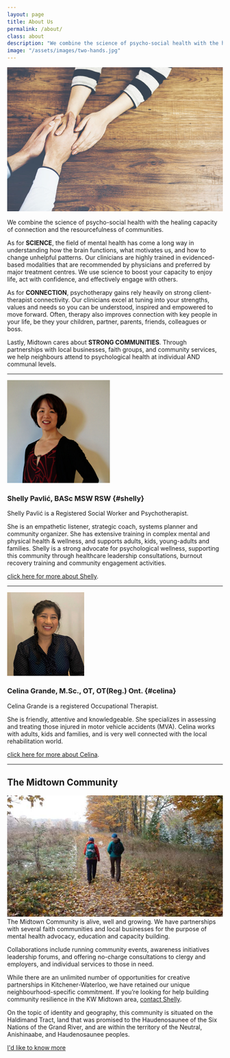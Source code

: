```yaml
---
layout: page
title: About Us
permalink: /about/
class: about
description: "We combine the science of psycho-social health with the healing capacity of connection and the resourcefulness of communities."
image: "/assets/images/two-hands.jpg"
---
```


<img src="/assets/images/two-hands.jpg" alt="" class="image-float float-right">

We combine the science of psycho-social health with the healing capacity of connection and the resourcefulness of communities.

As for **SCIENCE**, the field of mental health has come a long way in understanding how the brain functions, what motivates us, and how to change unhelpful patterns. Our clinicians are highly trained in evidenced-based modalities that are recommended by physicians and preferred by major treatment centres. We use science to boost your capacity to enjoy life, act with confidence, and effectively engage with others.

As for **CONNECTION**, psychotherapy gains rely heavily on strong client-therapist connectivity. Our clinicians excel at tuning into your strengths, values and needs so you can be understood, inspired and empowered to move forward. Often, therapy also improves connection with key people in your life, be they your children, partner, parents, friends, colleagues or boss.

Lastly, Midtown cares about **STRONG COMMUNITIES**. Through partnerships with local businesses, faith groups, and community services, we help neighbours attend to psychological health at individual AND communal levels.

-------

<img src="/assets/images/shelly-1.jpg" alt="" style="max-width: 240px;" class="image-float float-left">

### Shelly Pavlić, BASc MSW RSW {#shelly}


Shelly Pavlić is a Registered Social Worker and Psychotherapist. 

She is an empathetic listener, strategic coach, systems planner and community organizer. She has extensive training in complex mental and physical health & wellness, and supports adults, kids, young-adults and families. Shelly is a strong advocate for psychological wellness, supporting this community through healthcare leadership consultations, burnout recovery training and community engagement activities.

[click here for more about Shelly](/about/shelly).

-------


<img src="/assets/images/celina2straight.jpg" alt="" style="max-width: 180px;" class="image-float float-right">

### Celina Grande, M.Sc., OT, OT(Reg.) Ont. {#celina}


Celina Grande is a registered Occupational Therapist. 

She is friendly, attentive and knowledgeable. She specializes in assessing and treating those injured in motor vehicle accidents (MVA). Celina works with adults, kids and families, and is very well connected with the local rehabilitation world.

[click here for more about Celina](/about/celina).

_______

## The Midtown Community

<img src="/assets/images/hiking.jpg" alt="" class="image-float float-left"> The Midtown Community is alive, well and growing. We have partnerships with several faith communities and local businesses for the purpose of mental health advocacy, education and capacity building. 

Collaborations include running community events, awareness initiatives leadership forums, and offering no-charge consultations to clergy and employers, and individual services to those in need.

While there are an unlimited number of opportunities for creative partnerships in Kitchener-Waterloo, we have retained our unique neighbourhood-specific commitment. If you’re looking for help building community resilience in the KW Midtown area, [contact Shelly](mailto:shelly@midtowncounselling.ca).

On the topic of identity and geography, this community is situated on the Haldimand Tract, land that was promised to the Haudenosaunee of the Six Nations of the Grand River, and are within the territory of the Neutral, Anishinaabe, and Haudenosaunee peoples.

<div class="callout-link"><a class="link-button" href="/contact/">I'd like to know more</a></div>